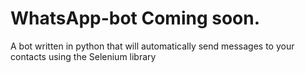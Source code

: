 # WhatsApp-bot Coming soon.
A bot written in python that will automatically send messages to your contacts using the Selenium library
